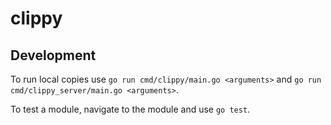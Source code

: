 # clippy

## Development

To run local copies use `go run cmd/clippy/main.go <arguments>` and `go run cmd/clippy_server/main.go <arguments>`.

To test a module, navigate to the module and use `go test`.

